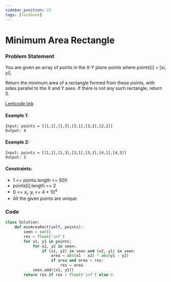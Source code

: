 ```yaml
---
sidebar_position: 23
tags: [facebook]
---
```


# Minimum Area Rectangle

### Problem Statement

You are given an array of points in the X-Y plane points where points[i] = [xi, yi].

Return the minimum area of a rectangle formed from these points, with sides parallel to the X and Y axes. If there is not any such rectangle, return 0.

[Leetcode link](https://leetcode.com/problems/minimum-area-rectangle)

#### Example 1:

```
Input: points = [[1,1],[1,3],[3,1],[3,3],[2,2]]
Output: 4
```

#### Example 2:

```
Input: points = [[1,1],[1,3],[3,1],[3,3],[4,1],[4,3]]
Output: 2
```

#### Constraints:

- 1 <= points.length <= 500
- points[i].length == 2
- 0 <= x<sub>i</sub>, y<sub>i</sub> <= 4 \* 10<sup>4</sup>
- All the given points are unique.

### Code

```python title="Python Code"
class Solution:
    def minAreaRect(self, points):
        seen = set()
        res = float('inf')
        for x1, y1 in points:
            for x2, y2 in seen:
                if (x1, y2) in seen and (x2, y1) in seen:
                    area = abs(x1 - x2) * abs(y1 - y2)
                    if area and area < res:
                        res = area
            seen.add((x1, y1))
        return res if res < float('inf') else 0

```
